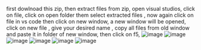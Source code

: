 first dowlnoad this zip,
then extract files from zip,
open visual studios,
click on file,
click on open folder them select extracted files ,
now again click on file in vs code then click on new window,
a new window will be opened,
click on new file ,
give your desired name ,
copy all files from old window and paste it in folder of new window,
then click on f5,
![image](https://github.com/user-attachments/assets/c70c354d-ab3e-4939-b9f4-a6ef8ef32d8b)
![image](https://github.com/user-attachments/assets/78b2c6e1-d1e7-4b1a-9b0e-408ad895635f)
![image](https://github.com/user-attachments/assets/26b711c6-09f7-409d-a2af-1e2c6bd97642)
![image](https://github.com/user-attachments/assets/855d4f74-9c1e-4e69-95ff-4b3b271e1d1f)
![image](https://github.com/user-attachments/assets/b86a9304-aeb1-484f-a3ea-8b1be14711eb)
![image](https://github.com/user-attachments/assets/7a1f868b-1e97-4cca-8311-79b813c98c74)
